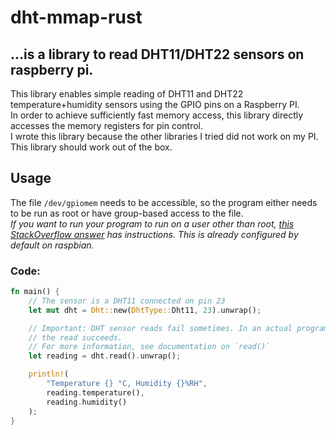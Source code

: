 # dht-mmap-rust

## ...is a library to read DHT11/DHT22 sensors on raspberry pi.

This library enables simple reading of DHT11 and DHT22 temperature+humidity sensors using the GPIO pins on a
Raspberry PI.  
In order to achieve sufficiently fast memory access, this library directly accesses the memory registers for pin
control.  
I wrote this library because the other libraries I tried did not work on my PI. This library should work out of the box.

## Usage

The file `/dev/gpiomem` needs to be accessible, so the program either needs to be run as root or have group-based access
to the file.  
_If you want to run your program to run on a user other than root,
[this StackOverflow answer](https://raspberrypi.stackexchange.com/a/40106) has instructions.
This is already configured by default on raspbian._

### Code:

```rust
fn main() {
    // The sensor is a DHT11 connected on pin 23
    let mut dht = Dht::new(DhtType::Dht11, 23).unwrap();

    // Important: DHT sensor reads fail sometimes. In an actual program, if a read fails you should retry multiple times until
    // the read succeeds.
    // For more information, see documentation on `read()`
    let reading = dht.read().unwrap();

    println!(
        "Temperature {} °C, Humidity {}%RH",
        reading.temperature(),
        reading.humidity()
    );
}
```


